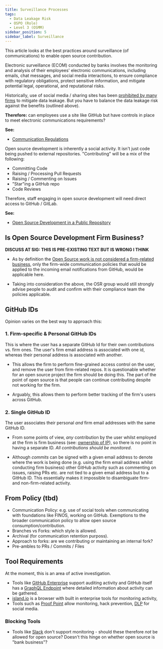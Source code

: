 ```yaml
---
title: Surveillance Processes
tags: 
  - Data Leakage Risk
  - OSPO (Role)
  - Level 3 (OSMM)
sidebar_position: 5
sidebar_label: Surveillance
---
```


This article looks at the best practices around  surveillance (of communications) to enable open source contribution.

Electronic surveillance (ECOM) conducted by banks involves the monitoring and analysis of their employees' electronic communications, including emails, chat messages, and social media interactions, to ensure compliance with regulatory obligations, protect sensitive information, and mitigate potential legal, operational, and reputational risks.

Historically, use of social media / sharing sites has been [prohibited by many firms](../../Artifacts/DLP-Software) to mitigate data leakage.   But you have to balance the data leakage risk against the benefits (outlined above).  

**Therefore:**  can employees use a site like GitHub but have controls in place to meet electronic communications requirements?

**See:** 

 - [Communication Regulations](../../Regulations/Communication)
 
<BoxOut title="What Constitutes 'A Contribution'?" image="/img/bok/warning.png">

Open source development is inherently a social activity.  It isn't just code being pushed to external repositories.  "Contributing" will be a mix of the following:

- Committing Code
- Raising / Processing Pull Requests
- Raising / Commenting on Issues
- "Star"ing a GitHub repo 
- Code Reviews

Therefore, staff engaging in open source development will need direct access to GitHub / GitLab.

**See:**
 
  - [Open Source Development in a Public Repository](Public-Development)

</BoxOut>

## Is Open Source Development Firm Business?

**DISCUSS AT SIG: THIS IS PRE-EXISTING TEXT BUT IS WRONG I THINK**

- As by definition the [Open Source work is not considered a firm-related business](../../../operations/electronic-communications), only the firm-wide communication policies that would be applied to the incoming email notifications from GitHub, would be applicable here.

- Taking into consideration the above, the OSR group would still strongly advise people to audit and confirm with their compliance team the policies applicable.
 
## GitHub IDs

Opinion varies on the best way to approach this:

### 1. Firm-specific & Personal GitHub IDs

This is where the user has a separate GitHub Id for their own contributions vs. firm ones.  The user's firm email address is associated with one id, whereas their personal address is associated with another.  

 - This allows the firm to perform fine-grained access control on the user, and remove the user from firm-related repos.  It is questionable whether for an open source project the firm should be doing this.  The part of the point of open source is that people can continue contributing despite not working for the firm.
 
 - Arguably, this allows them to perform better tracking of the firm's users across GitHub.

### 2. Single GitHub ID

The user associates their personal _and_ firm email addresses with the same GitHub ID.  

 - From some points of view, _any_ contribution by the user whilst employed at the firm is firm business (see: [ownership of IP](../../Artifacts/CLAs-And-DCOs#Understanding-Copyright)), so there is no point in having a separate ID.  _All contributions should be monitored_.
 
 - Although _commits_ can be signed with a given email address to denote where the work is being done (e.g. using the firm email address whilst conducting firm business) other GitHub activity such as commenting on issues, raising PRs etc. are not tied to a given email address but to a GitHub ID.  This essentially makes it impossible to disambiguate firm- and non-firm-related activity. 


## From Policy (tbd)

- Communication Policy: e.g. use of social tools when communicating with foundations like FINOS, working on GitHub.  Exemptions to the broader communication policy to allow open source consumption/contribution.
- Branches vs Forks: which style is allowed.  
- Archival (for communication retention purposs).
- Approach to forks:  are we contributing or maintaining an internal fork?
- Pre-ambles to PRs / Commits / Files

## Tool Requirements

At the moment, this is an area of active investigation.  

 - Tools like [GitHub Enterprise](https://github.com/enterprise) support auditing activity and GitHub itself has a [GraphQL Endpoint](https://docs.github.com/en/graphql) where detailed information about activity can be gathered.
 - [island.io](https://island.io) is a browser with built in enterprise tools for monitoring activity,
 - Tools such as [Proof Point](https://www.proofpoint.com/uk/solutions/social-media-protection-and-compliance) allow monitoring, hack prevention, [DLP](../../Artifacts/DLP-Software) for social media.  

### Blocking Tools

 - Tools like [Slack](https://slack.comro) don't support monitoring - should these therefore _not_ be allowed for open source?  Doesn't this hinge on whether open source is "bank business"?
 
 
 